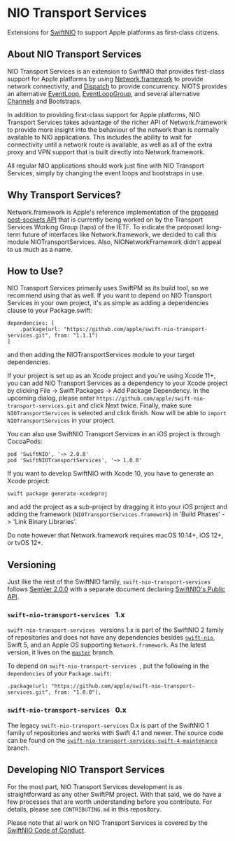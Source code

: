 # NIO Transport Services

Extensions for [SwiftNIO](https://github.com/apple/swift-nio) to support Apple platforms as first-class citizens.

## About NIO Transport Services

NIO Transport Services is an extension to SwiftNIO that provides first-class support for Apple platforms by using [Network.framework](https://developer.apple.com/documentation/network) to provide network connectivity, and [Dispatch](https://developer.apple.com/documentation/dispatch) to provide concurrency. NIOTS provides an alternative [EventLoop](https://apple.github.io/swift-nio/docs/current/NIO/Protocols/EventLoop.html), [EventLoopGroup](https://apple.github.io/swift-nio/docs/current/NIO/Protocols/EventLoopGroup.html), and several alternative [Channels](https://apple.github.io/swift-nio/docs/current/NIO/Protocols/Channel.html) and Bootstraps.

In addition to providing first-class support for Apple platforms, NIO Transport Services takes advantage of the richer API of Network.framework to provide more insight into the behaviour of the network than is normally available to NIO applications. This includes the ability to wait for connectivity until a network route is available, as well as all of the extra proxy and VPN support that is built directly into Network.framework.

All regular NIO applications should work just fine with NIO Transport Services, simply by changing the event loops and bootstraps in use.

## Why Transport Services?

Network.framework is Apple's reference implementation of the [proposed post-sockets API](https://datatracker.ietf.org/wg/taps/charter/) that is currently being worked on by the Transport Services Working Group (taps) of the IETF. To indicate the proposed long-term future of interfaces like Network.framework, we decided to call this module NIOTransportServices. Also, NIONetworkFramework didn't appeal to us much as a name.

## How to Use?

NIO Transport Services primarily uses SwiftPM as its build tool, so we recommend using that as well. If you want to depend on NIO Transport Services in your own project, it's as simple as adding a dependencies clause to your Package.swift:

```
dependencies: [
    .package(url: "https://github.com/apple/swift-nio-transport-services.git", from: "1.1.1")
]
```

and then adding the NIOTransportServices module to your target dependencies.

If your project is set up as an Xcode project and you're using Xcode 11+, you can add NIO Transport Services as a dependency to your Xcode project by clicking File -> Swift Packages -> Add Package Dependency. In the upcoming dialog, please enter `https://github.com/apple/swift-nio-transport-services.git` and click Next twice. Finally, make sure `NIOTransportServices` is selected and click finish. Now will be able to `import NIOTransportServices` in your project.

You can also use SwiftNIO Transport Services in an iOS project is through CocoaPods:

    pod 'SwiftNIO', '~> 2.0.0'
    pod 'SwiftNIOTransportServices', '~> 1.0.0'

If you want to develop SwiftNIO with Xcode 10, you have to generate an Xcode project:

```
swift package generate-xcodeproj
```

and add the project as a sub-project by dragging it into your iOS project and adding the framework (`NIOTransportServices.framework`) in 'Build Phases' -> 'Link Binary Libraries'.

Do note however that Network.framework requires macOS 10.14+, iOS 12+, or tvOS 12+.

## Versioning

Just like the rest of the SwiftNIO family, `swift-nio-transport-services` follows [SemVer 2.0.0](https://semver.org/#semantic-versioning-200) with a separate document
declaring [SwiftNIO's Public API](https://github.com/apple/swift-nio/blob/master/docs/public-api.md).

### `swift-nio-transport-services ` 1.x

`swift-nio-transport-services ` versions 1.x is part of the SwiftNIO 2 family of repositories and does not have any dependencies besides [`swift-nio`](https://github.com/apple/swift-nio), Swift 5, and an Apple OS supporting `Network.framework`. As the latest version, it lives on the [`master`](https://github.com/apple/swift-nio-transport-services) branch.

To depend on `swift-nio-transport-services `, put the following in the `dependencies` of your `Package.swift`:

    .package(url: "https://github.com/apple/swift-nio-transport-services.git", from: "1.0.0"),

### `swift-nio-transport-services ` 0.x

The legacy `swift-nio-transport-services` 0.x is part of the SwiftNIO 1 family of repositories and works with Swift 4.1 and newer. The source code can be found on the [`swift-nio-transport-services-swift-4-maintenance`](https://github.com/apple/swift-nio-transport-services/tree/swift-nio-transport-services-swift-4-maintenance) branch.

## Developing NIO Transport Services

For the most part, NIO Transport Services development is as straightforward as any other SwiftPM project. With that said, we do have a few processes that are worth understanding before you contribute. For details, please see `CONTRIBUTING.md` in this repository.

Please note that all work on NIO Transport Services is covered by the [SwiftNIO Code of Conduct](https://github.com/apple/swift-nio/blob/master/CODE_OF_CONDUCT.md).


